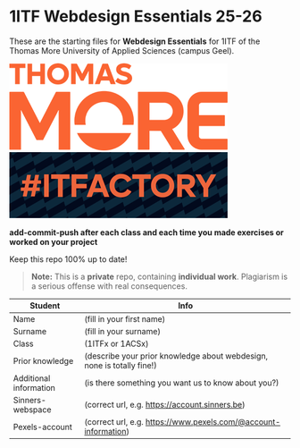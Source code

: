 
# 1ITF Webdesign Essentials 25-26
These are the starting files for **Webdesign Essentials** for 1ITF of the Thomas More University of Applied Sciences (campus Geel).

![Thomas More University of Applied Sciences](logo.png)
![Thomas More IT Factory](itfactory.png)

**add-commit-push after each class and each time you made exercises or worked on your project**

Keep this repo 100% up to date!
> **Note:** This is a **private** repo, containing **individual work**. 
Plagiarism is a serious offense with real consequences.

| Student | Info |
| --- | ---|
| Name | (fill in your first name)       |
| Surname| (fill in your surname)  |
| Class | (1ITFx or 1ACSx) |
| Prior knowledge | (describe your prior knowledge about webdesign, none is totally fine!) |
| Additional information | (is there something you want us to know about you?) |
| Sinners-webspace | (correct url, e.g. https://account.sinners.be) |
| Pexels-account | (correct url, e.g. https://www.pexels.com/@account-information) |